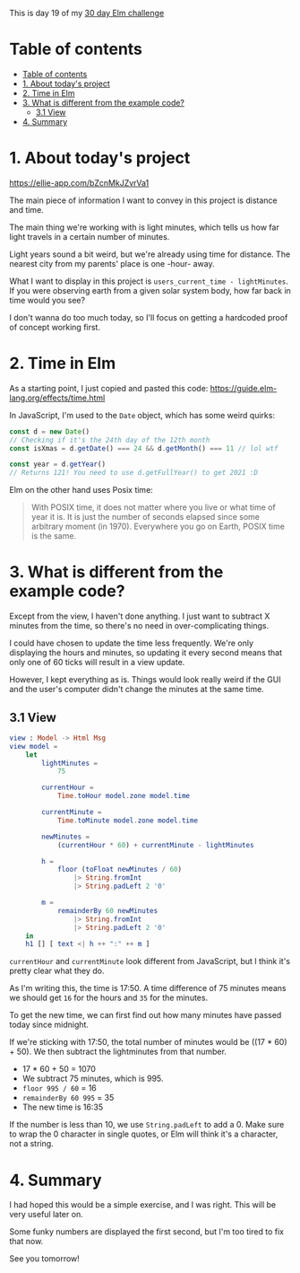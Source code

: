 This is day 19 of my [30 day Elm challenge](https://dev.to/kristianpedersen/30-days-of-elm-intro-2lo2)

# Table of contents

- [Table of contents](#table-of-contents)
- [1. About today's project](#1-about-todays-project)
- [2. Time in Elm](#2-time-in-elm)
- [3. What is different from the example code?](#3-what-is-different-from-the-example-code)
  - [3.1 View](#31-view)
- [4. Summary](#4-summary)

# 1. About today's project

https://ellie-app.com/bZcnMkJZvrVa1

The main piece of information I want to convey in this project is distance and time.

The main thing we're working with is light minutes, which tells us how far light travels in a certain number of minutes.

Light years sound a bit weird, but we're already using time for distance. The nearest city from my parents' place is one -hour- away.

What I want to display in this project is `users_current_time - lightMinutes`. If you were observing earth from a given solar system body, how far back in time would you see? 

I don't wanna do too much today, so I'll focus on getting a hardcoded proof of concept working first.

# 2. Time in Elm

As a starting point, I just copied and pasted this code: https://guide.elm-lang.org/effects/time.html

In JavaScript, I'm used to the `Date` object, which has some weird quirks:

```javascript
const d = new Date()
// Checking if it's the 24th day of the 12th month
const isXmas = d.getDate() === 24 && d.getMonth() === 11 // lol wtf

const year = d.getYear() 
// Returns 121! You need to use d.getFullYear() to get 2021 :D
```

Elm on the other hand uses Posix time:

> With POSIX time, it does not matter where you live or what time of year it is. It is just the number of seconds elapsed since some arbitrary moment (in 1970). Everywhere you go on Earth, POSIX time is the same.

# 3. What is different from the example code?

Except from the view, I haven't done anything. I just want to subtract X minutes from the time, so there's no need in over-complicating things.

I could have chosen to update the time less frequently. We're only displaying the hours and minutes, so updating it every second means that only one of 60 ticks will result in a view update.

However, I kept everything as is. Things would look really weird if the GUI and the user's computer didn't change the minutes at the same time.

## 3.1 View

```elm
view : Model -> Html Msg
view model =
    let
        lightMinutes =
            75

        currentHour =
            Time.toHour model.zone model.time

        currentMinute =
            Time.toMinute model.zone model.time

        newMinutes =
            (currentHour * 60) + currentMinute - lightMinutes

        h =
            floor (toFloat newMinutes / 60)
                |> String.fromInt
                |> String.padLeft 2 '0'

        m =
            remainderBy 60 newMinutes
                |> String.fromInt
                |> String.padLeft 2 '0'
    in
    h1 [] [ text <| h ++ ":" ++ m ]
```

`currentHour` and `currentMinute` look different from JavaScript, but I think it's pretty clear what they do.

As I'm writing this, the time is 17:50. A time difference of 75 minutes means we should get `16` for the hours and `35` for the minutes.

To get the new time, we can first find out how many minutes have passed today since midnight. 

If we're sticking with 17:50, the total number of minutes would be ((17 * 60) + 50). We then subtract the lightminutes from that number.

* 17 * 60 + 50 = 1070
* We subtract 75 minutes, which is 995.
* `floor 995 / 60` = 16
* `remainderBy 60 995` = 35
* The new time is 16:35

If the number is less than 10, we use `String.padLeft` to add a 0. Make sure to wrap the 0 character in single quotes, or Elm will think it's a character, not a string.

# 4. Summary

I had hoped this would be a simple exercise, and I was right. This will be very useful later on. 

Some funky numbers are displayed the first second, but I'm too tired to fix that now.

See you tomorrow!
